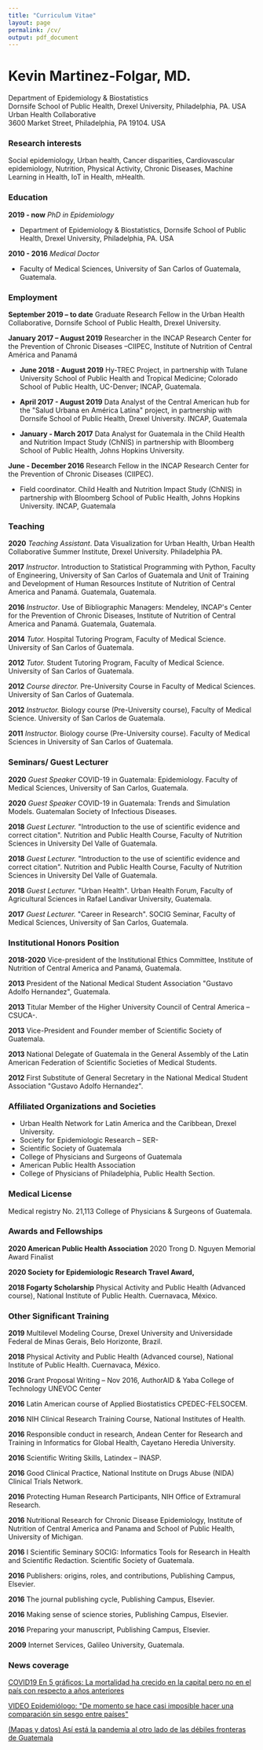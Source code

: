 ```yaml
---
title: "Curriculum Vitae"
layout: page
permalink: /cv/
output: pdf_document
---
```


# Kevin Martinez-Folgar, MD.
Department of Epidemiology &amp; Biostatistics   
Dornsife School of Public Health, Drexel University, Philadelphia, PA. USA   
Urban Health Collaborative   
3600 Market Street, Philadelphia, PA 19104. USA 
 
 

### Research interests
Social epidemiology, Urban health, Cancer disparities, Cardiovascular epidemiology, Nutrition, Physical Activity, Chronic Diseases, Machine Learning in Health, IoT in Health, mHealth.


### Education

**2019 - now**   _PhD in Epidemiology_
- Department of Epidemiology & Biostatistics, Dornsife School of Public Health, Drexel University, Philadelphia, PA. USA
 
**2010 - 2016**  _Medical Doctor_
- Faculty of Medical Sciences, University of San Carlos of Guatemala, Guatemala.



### Employment

**September 2019 – to date** Graduate Research Fellow in the Urban Health Collaborative, Dornsife School of Public Health, Drexel University. 

**January 2017 – August 2019** Researcher in the INCAP Research Center for the Prevention of Chronic Diseases –CIIPEC, Institute of Nutrition of Central América and Panamá

- **June 2018 - August 2019** Hy-TREC Project, in partnership with Tulane University School of Public Health and Tropical Medicine; Colorado School of Public Health, UC-Denver; INCAP, Guatemala.

- **April 2017 - August 2019** Data Analyst of the Central American hub for the &quot;Salud Urbana en América Latina&quot; project, in partnership with Dornsife School of Public Health, Drexel University. INCAP, Guatemala

- **January - March 2017** Data Analyst for Guatemala in the Child Health and Nutrition Impact Study (ChNIS) in partnership with Bloomberg School of Public Health, Johns Hopkins University.

**June - December 2016**  Research Fellow in the INCAP Research Center for the Prevention of Chronic Diseases (CIIPEC).

- Field coordinator. Child Health and Nutrition Impact Study (ChNIS) in partnership with Bloomberg School of Public Health, Johns Hopkins University. INCAP, Guatemala



### Teaching

**2020** _Teaching Assistant_. Data Visualization for Urban Health, Urban Health Collaborative Summer Institute, Drexel University. Philadelphia PA.

**2017** _Instructor_. Introduction to Statistical Programming with Python, Faculty of Engineering, University of San Carlos of Guatemala and Unit of Training and Development of Human Resources Institute of Nutrition of Central America and Panamá. Guatemala, Guatemala.

**2016** _Instructor_. Use of Bibliographic Managers: Mendeley, INCAP&#39;s Center for the Prevention of Chronic Diseases, Institute of Nutrition of Central America and Panamá. Guatemala, Guatemala.

**2014** _Tutor._ Hospital Tutoring Program, Faculty of Medical Science. University of San Carlos of Guatemala.

**2012** _Tutor._ Student Tutoring Program, Faculty of Medical Science. University of San Carlos of Guatemala.

**2012** _Course director._ Pre-University Course in Faculty of Medical Sciences. University of San Carlos of Guatemala.

**2012** _Instructor._ Biology course (Pre-University course), Faculty of Medical Science. University of San Carlos de Guatemala.

**2011** _Instructor._ Biology course (Pre-University course). Faculty of Medical Sciences in University of San Carlos of Guatemala.



### Seminars/ Guest Lecturer

**2020** _Guest Speaker_ COVID-19 in Guatemala: Epidemiology. Faculty of Medical Sciences, University of San Carlos, Guatemala. 

**2020** _Guest Speaker_ COVID-19 in Guatemala: Trends and Simulation Models. Guatemalan Society of Infectious Diseases.

**2018** _Guest Lecturer._ &quot;Introduction to the use of scientific evidence and correct citation&quot;. Nutrition and Public Health Course, Faculty of Nutrition Sciences in University Del Valle of Guatemala.

**2018** _Guest Lecturer._ &quot;Introduction to the use of scientific evidence and correct citation&quot;. Nutrition and Public Health Course, Faculty of Nutrition Sciences in University Del Valle of Guatemala.

**2018** _Guest Lecturer._ &quot;Urban Health&quot;. Urban Health Forum, Faculty of Agricultural Sciences in Rafael Landivar University, Guatemala.

**2017** _Guest Lecturer._ &quot;Career in Research&quot;. SOCIG Seminar, Faculty of Medical Sciences, University of San Carlos, Guatemala.



### Institutional Honors Position

**2018-2020** Vice-president of the Institutional Ethics Committee, Institute of Nutrition of Central America and Panamá, Guatemala.

**2013** President of the National Medical Student Association &quot;Gustavo Adolfo Hernandez&quot;, Guatemala.

**2013** Titular Member of the Higher University Council of Central America –CSUCA-.

**2013** Vice-President and Founder member of Scientific Society of Guatemala.

**2013** National Delegate of Guatemala in the General Assembly of the Latin American Federation of Scientific Societies of Medical Students.

**2012** First Substitute of General Secretary in the National Medical Student Association &quot;Gustavo Adolfo Hernandez&quot;.



### Affiliated Organizations and Societies

- Urban Health Network for Latin America and the Caribbean, Drexel University.
- Society for Epidemiologic Research – SER-
- Scientific Society of Guatemala
- College of Physicians and Surgeons of Guatemala
- American Public Health Association
- College of Physicians of Philadelphia, Public Health Section.



### Medical License

Medical registry No. 21,113
College of Physicians &amp; Surgeons of Guatemala.



### Awards and Fellowships
**2020 American Public Health Association** 2020 Trong D. Nguyen Memorial Award Finalist 

**2020 Society for Epidemiologic Research Travel Award,**

**2018 Fogarty Scholarship** Physical Activity and Public Health (Advanced course), National Institute of Public Health. Cuernavaca, México.



### Other Significant Training

**2019** Multilevel Modeling Course, Drexel University and Universidade Federal de Minas Gerais, Belo Horizonte, Brazil.

**2018** Physical Activity and Public Health (Advanced course), National Institute of Public Health. Cuernavaca, México.

**2016** Grant Proposal Writing – Nov 2016, AuthorAID &amp; Yaba College of Technology UNEVOC Center

**2016** Latin American course of Applied Biostatistics CPEDEC-FELSOCEM.

**2016** NIH Clinical Research Training Course, National Institutes of Health.

**2016** Responsible conduct in research, Andean Center for Research and Training in Informatics for Global Health, Cayetano Heredia University.

**2016** Scientific Writing Skills, Latindex – INASP.

**2016** Good Clinical Practice, National Institute on Drugs Abuse (NIDA) Clinical Trials Network.

**2016** Protecting Human Research Participants, NIH Office of Extramural Research.

**2016** Nutritional Research for Chronic Disease Epidemiology, Institute of Nutrition of Central America and Panama and School of Public Health, University of Michigan.

**2016** I Scientific Seminary SOCIG: Informatics Tools for Research in Health and Scientific Redaction. Scientific Society of Guatemala.

**2016** Publishers: origins, roles, and contributions, Publishing Campus, Elsevier.

**2016** The journal publishing cycle, Publishing Campus, Elsevier.

**2016** Making sense of science stories, Publishing Campus, Elsevier.

**2016** Preparing your manuscript, Publishing Campus, Elsevier.

**2009** Internet Services, Galileo University, Guatemala.

### News coverage

[COVID19 En 5 gráficos: La mortalidad ha crecido en la capital pero no en el país con respecto a años anteriores](https://www.plazapublica.com.gt/content/covid19-en-5-graficos-la-mortalidad-ha-crecido-en-la-capital-pero-no-en-el-pais-con-respecto)

[VIDEO Epidemiólogo: "De momento se hace casi imposible hacer una comparación sin sesgo entre países"](https://www.plazapublica.com.gt/content/epidemiologo-de-momento-se-hace-casi-imposible-hacer-una-comparacion-sin-sesgo-entre-paises)

[(Mapas y datos) Así está la pandemia al otro lado de las débiles fronteras de Guatemala](https://nomada.gt/pais/actualidad/mapas-y-datos-asi-esta-la-pandemia-al-otro-lado-de-las-debiles-fronteras-de-guatemala/)